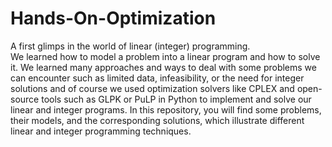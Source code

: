 # Hands-On-Optimization
A first glimps in the world of linear (integer) programming.  
We learned how to model a problem into a linear program and how to solve it. We learned many approaches and ways to deal with some problems we can encounter such as limited data,  infeasibility, or the need for integer solutions and of course we used optimization solvers like CPLEX and open-source tools such as GLPK or PuLP in Python to implement and solve our linear and integer programs.
In this repository, you will find some problems, their models, and the corresponding solutions, which illustrate different linear and integer programming techniques.
